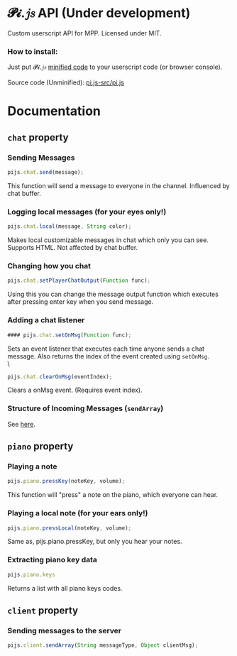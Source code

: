 # 𝓟𝓲.𝑗𝑠 API (Under development)
Custom userscript API for MPP. Licensed under MIT.

### How to install:
Just put 𝓟𝓲.𝑗𝑠 [minified code](https://raw.githubusercontent.com/SuperPowerPlumber/pi.js/main/pi.js-min/pi.min.js) to your userscript code (or browser console).\
\
Source code (Unminified): [pi.js-src/pi.js](https://github.com/SuperPowerPlumber/pi.js/tree/main/pi.js-src/pi.js)

# Documentation
## `chat` property

### Sending Messages

```js
pijs.chat.send(message);
```

This function will send a message to everyone in the channel. Influenced by chat buffer.

### Logging local messages (for your eyes only!)

```js
pijs.chat.local(message, String color);
```

Makes local customizable messages in chat which only you can see. Supports HTML. Not affected by chat buffer.

### Changing how you chat

```js
pijs.chat.setPlayerChatOutput(Function func);
```

Using this you can change the message output function which executes after pressing enter key when you send message.

### Adding a chat listener

```js
#### pijs.chat.setOnMsg(Function func);
```

Sets an event listener that executes each time anyone sends a chat message. Also returns the index of the event created using `setOnMsg`.\
\
```js
pijs.chat.clearOnMsg(eventIndex);
```

Clears a onMsg event. (Requires event index).

### Structure of Incoming Messages (`sendArray`)

See [here](https://github.com/aeiou879/mppdocumentation/blob/main/allmessages).


## `piano` property

### Playing a note

```js
pijs.piano.pressKey(noteKey, volume);
```

This function will "press" a note on the piano, which everyone can hear.

### Playing a local note (for your ears only!)

```js
pijs.piano.pressLocal(noteKey, volume);
```

Same as, pijs.piano.pressKey, but only you hear your notes.

### Extracting piano key data

```js
pijs.piano.keys
```

Returns a list with all piano keys codes.


## `client` property

### Sending messages to the server
```js
pijs.client.sendArray(String messageType, Object clientMsg);
```
